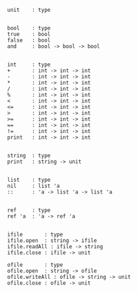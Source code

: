 
    unit    : type
    
    
    bool    : type
    true    : bool
    false   : bool
    and     : bool -> bool -> bool
    
    
    int     : type
    +       : int -> int -> int
    -       : int -> int -> int
    *       : int -> int -> int
    /       : int -> int -> int
    %       : int -> int -> int
    <       : int -> int -> int
    <=      : int -> int -> int
    >       : int -> int -> int
    >=      : int -> int -> int
    ==      : int -> int -> int
    !=      : int -> int -> int
    print   : int -> int -> int
    
    
    string  : type
    print   : string -> unit
    
    
    list    : type
    nil     : list 'a
    ::      : 'a -> list 'a -> list 'a
    
    
    ref     : type
    ref 'a  : 'a -> ref 'a
    
    
    ifile       : type
    ifile.open  : string -> ifile
    ifile.readAll : ifile -> string
    ifile.close : ifile -> unit
    
    ofile       : type
    ofile.open  : string -> ofile
    ofile.writeAll : ofile -> string -> unit
    ofile.close : ofile -> unit







